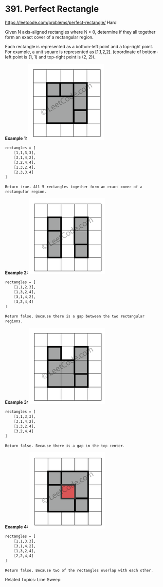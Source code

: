 # 391. Perfect Rectangle
<https://leetcode.com/problems/perfect-rectangle/>
Hard

Given N axis-aligned rectangles where N > 0, determine if they all together form an exact cover of a rectangular region.

Each rectangle is represented as a bottom-left point and a top-right point. For example, a unit square is represented as [1,1,2,2]. (coordinate of bottom-left point is (1, 1) and top-right point is (2, 2)).


**Example 1:**
![alt text](../resources/391_rectangle_perfect.gif)

    rectangles = [
        [1,1,3,3],
        [3,1,4,2],
        [3,2,4,4],
        [1,3,2,4],
        [2,3,3,4]
    ]

    Return true. All 5 rectangles together form an exact cover of a rectangular region.
 

**Example 2:**
![alt text](../resources/391_rectangle_separated.gif)

    rectangles = [
        [1,1,2,3],
        [1,3,2,4],
        [3,1,4,2],
        [3,2,4,4]
    ]

    Return false. Because there is a gap between the two rectangular regions.
 

**Example 3:**
![alt text](../resources/391_rectangle_hole.gif)

    rectangles = [
        [1,1,3,3],
        [3,1,4,2],
        [1,3,2,4],
        [3,2,4,4]
    ]

    Return false. Because there is a gap in the top center.
 

**Example 4:**
![alt text](../resources/391_rectangle_intersect.gif)

    rectangles = [
        [1,1,3,3],
        [3,1,4,2],
        [1,3,2,4],
        [2,2,4,4]
    ]

    Return false. Because two of the rectangles overlap with each other.
 

Related Topics: Line Sweep